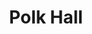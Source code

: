 ---
events:
- building: Polk Hall
  categories: polk-hall
  description: Stephen Benton Latimer received a Ph.D. in Animal Science, becoming
    the first African American to earn a doctoral degree from NC State.
  event_decade: '1960'
  event_id: '4'
  excerpt: Stephen Benton Latimer received a Ph.D. in Animal Science, becoming the
    first African American to earn a doctoral degree from NC State.
  image id (orig): 0004991
  image_caption: Polk Hall, North Carolina State College
  image_id: 0004991
  image_link: https://d.lib.ncsu.edu/collections/catalog/0004991
  start_date: 01/01/1967
  title: First African American Ph.D. recipient
  year: '1967'
lat: '35.786098'
layout: post
lng: '-78.669899'
order: 29
permalink: places/polk-hall/
place: polk-hall
route:
  code: Ok
  routes:
  - distance: 244.474
    duration: 174.165
    geometry:
      coordinates:
      - - -78.669997
        - 35.785841
      - - -78.670381
        - 35.785938
      - - -78.670418
        - 35.78595
      - - -78.670449
        - 35.785973
      - - -78.670461
        - 35.786009
      - - -78.670509
        - 35.786018
      - - -78.670585
        - 35.786052
      - - -78.670733
        - 35.786192
      - - -78.670941
        - 35.786252
      - - -78.671079
        - 35.786246
      - - -78.67132
        - 35.786312
      - - -78.671458
        - 35.786349
      - - -78.671487
        - 35.786322
      - - -78.671543
        - 35.78619
      - - -78.671627
        - 35.785987
      - - -78.671664
        - 35.785864
      - - -78.671565
        - 35.785798
      - - -78.671562
        - 35.78576
      - - -78.671572
        - 35.785733
      - - -78.671659
        - 35.785576
      type: LineString
    legs:
    - admins:
      - iso_3166_1: US
        iso_3166_1_alpha3: USA
      distance: 244.474
      duration: 174.165
      steps:
      - distance: 148.474
        driving_side: right
        duration: 106.559
        geometry:
          coordinates:
          - - -78.669997
            - 35.785841
          - - -78.670381
            - 35.785938
          - - -78.670418
            - 35.78595
          - - -78.670449
            - 35.785973
          - - -78.670461
            - 35.786009
          - - -78.670509
            - 35.786018
          - - -78.670585
            - 35.786052
          - - -78.670733
            - 35.786192
          - - -78.670941
            - 35.786252
          - - -78.671079
            - 35.786246
          - - -78.67132
            - 35.786312
          - - -78.671458
            - 35.786349
          type: LineString
        intersections:
        - admin_index: 0
          bearings:
          - 287
          duration: 27.799
          entry:
          - true
          geometry_index: 0
          is_urban: true
          location:
          - -78.669997
          - 35.785841
          mapbox_streets_v8:
            class: service
          out: 0
          weight: 27.799
        - admin_index: 0
          bearings:
          - 109
          - 328
          duration: 5.634
          entry:
          - false
          - true
          geometry_index: 2
          in: 0
          is_urban: true
          location:
          - -78.670418
          - 35.78595
          mapbox_streets_v8:
            class: service
          out: 1
          weight: 5.634
        - admin_index: 0
          bearings:
          - 150
          - 283
          duration: 2.817
          entry:
          - false
          - true
          geometry_index: 4
          in: 0
          is_urban: true
          location:
          - -78.670461
          - 35.786009
          mapbox_streets_v8:
            class: service
          out: 1
          weight: 2.817
        - admin_index: 0
          bearings:
          - 103
          - 299
          duration: 6.634
          entry:
          - false
          - true
          geometry_index: 5
          in: 0
          is_urban: true
          location:
          - -78.670509
          - 35.786018
          mapbox_streets_v8:
            class: service
          out: 1
          turn_duration: 1
          turn_weight: 1
          weight: 6.634
        - admin_index: 0
          bearings:
          - 119
          - 319
          entry:
          - false
          - true
          geometry_index: 6
          in: 0
          is_urban: true
          location:
          - -78.670585
          - 35.786052
          mapbox_streets_v8:
            class: service
          out: 1
          turn_duration: 1
          turn_weight: 1
        maneuver:
          bearing_after: 287
          bearing_before: 0
          instruction: Walk west on the walkway.
          location:
          - -78.669997
          - 35.785841
          type: depart
        mode: walking
        name: ''
        weight: 106.56
      - distance: 58
        driving_side: right
        duration: 40.845
        geometry:
          coordinates:
          - - -78.671458
            - 35.786349
          - - -78.671487
            - 35.786322
          - - -78.671543
            - 35.78619
          - - -78.671627
            - 35.785987
          - - -78.671664
            - 35.785864
          type: LineString
        intersections:
        - admin_index: 0
          bearings:
          - 108
          - 211
          duration: 14.085
          entry:
          - false
          - true
          geometry_index: 11
          in: 0
          is_urban: true
          location:
          - -78.671458
          - 35.786349
          mapbox_streets_v8:
            class: service
          out: 1
          weight: 14.085
        - admin_index: 0
          bearings:
          - 19
          - 199
          duration: 16.901
          entry:
          - false
          - true
          geometry_index: 13
          in: 0
          is_urban: true
          location:
          - -78.671543
          - 35.78619
          mapbox_streets_v8:
            class: service
          out: 1
          weight: 16.901
        - admin_index: 0
          bearings:
          - 19
          - 194
          entry:
          - false
          - true
          geometry_index: 14
          in: 0
          is_urban: true
          location:
          - -78.671627
          - 35.785987
          mapbox_streets_v8:
            class: service
          out: 1
        maneuver:
          bearing_after: 211
          bearing_before: 288
          instruction: Turn left onto the walkway.
          location:
          - -78.671458
          - 35.786349
          modifier: left
          type: turn
        mode: walking
        name: ''
        weight: 40.845
      - distance: 12
        driving_side: right
        duration: 8.451
        geometry:
          coordinates:
          - - -78.671664
            - 35.785864
          - - -78.671565
            - 35.785798
          type: LineString
        intersections:
        - admin_index: 0
          bearings:
          - 14
          - 129
          entry:
          - false
          - true
          geometry_index: 15
          in: 0
          is_urban: true
          location:
          - -78.671664
          - 35.785864
          mapbox_streets_v8:
            class: service
          out: 1
        maneuver:
          bearing_after: 129
          bearing_before: 194
          instruction: Turn left onto the walkway.
          location:
          - -78.671664
          - 35.785864
          modifier: left
          type: turn
        mode: walking
        name: ''
        weight: 8.451
      - distance: 7
        driving_side: right
        duration: 4.93
        geometry:
          coordinates:
          - - -78.671565
            - 35.785798
          - - -78.671562
            - 35.78576
          - - -78.671572
            - 35.785733
          type: LineString
        intersections:
        - admin_index: 0
          bearings:
          - 185
          - 309
          entry:
          - true
          - false
          geometry_index: 16
          in: 1
          is_urban: true
          location:
          - -78.671565
          - 35.785798
          mapbox_streets_v8:
            class: service
          out: 0
        maneuver:
          bearing_after: 185
          bearing_before: 129
          instruction: Turn right onto the walkway.
          location:
          - -78.671565
          - 35.785798
          modifier: right
          type: turn
        mode: walking
        name: ''
        weight: 4.93
      - distance: 19
        driving_side: right
        duration: 13.38
        geometry:
          coordinates:
          - - -78.671572
            - 35.785733
          - - -78.671659
            - 35.785576
          type: LineString
        intersections:
        - admin_index: 0
          bearings:
          - 5
          - 204
          classes:
          - tunnel
          entry:
          - false
          - true
          geometry_index: 18
          in: 0
          is_urban: true
          location:
          - -78.671572
          - 35.785733
          mapbox_streets_v8:
            class: service
          out: 1
          turn_weight: 5
        maneuver:
          bearing_after: 204
          bearing_before: 185
          instruction: Continue on Free Expression Tunnel.
          location:
          - -78.671572
          - 35.785733
          modifier: straight
          type: new name
        mode: walking
        name: Free Expression Tunnel
        weight: 18.38
      - distance: 0
        driving_side: right
        duration: 0
        geometry:
          coordinates:
          - - -78.671659
            - 35.785576
          - - -78.671659
            - 35.785576
          type: LineString
        intersections:
        - admin_index: 0
          bearings:
          - 24
          entry:
          - true
          geometry_index: 19
          in: 0
          location:
          - -78.671659
          - 35.785576
        maneuver:
          bearing_after: 0
          bearing_before: 204
          instruction: You have arrived at your destination.
          location:
          - -78.671659
          - 35.785576
          type: arrive
        mode: walking
        name: Free Expression Tunnel
        weight: 0
      summary: Free Expression Tunnel
      weight: 179.166
    weight: 179.166
    weight_name: pedestrian
  waypoints:
  - distance: 29.92
    location:
    - -78.669997
    - 35.785841
    name: ''
  - distance: 4.5
    location:
    - -78.671659
    - 35.785576
    name: Free Expression Tunnel
title: Polk Hall

---